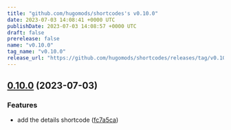 ```yaml
---
title: "github.com/hugomods/shortcodes's v0.10.0"
date: 2023-07-03 14:08:41 +0000 UTC
publishDate: 2023-07-03 14:08:57 +0000 UTC
draft: false
prerelease: false
name: "v0.10.0"
tag_name: "v0.10.0"
release_url: "https://github.com/hugomods/shortcodes/releases/tag/v0.10.0"
---
```


## [0.10.0](https://github.com/hugomods/shortcodes/compare/v0.9.0...v0.10.0) (2023-07-03)


### Features

* add the details shortcode ([fc7a5ca](https://github.com/hugomods/shortcodes/commit/fc7a5ca9074aa93348dfd8a62dd8d93edc8d617a))
